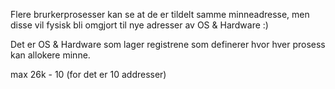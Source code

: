 
Flere brurkerprosesser kan se at de er tildelt samme minneadresse, men disse vil fysisk bli omgjort til nye adresser av OS & Hardware :)

Det er OS & Hardware som lager registrene som definerer hvor hver prosess kan allokere minne. 

max 26k - 10 (for det er 10 addresser)
